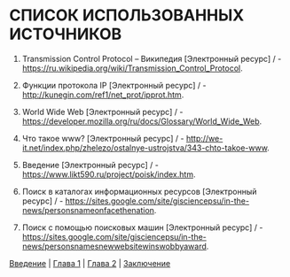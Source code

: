 # СПИСОК ИСПОЛЬЗОВАННЫХ ИСТОЧНИКОВ
1.	Transmission Control Protocol – Википедия [Электронный ресурс] / - https://ru.wikipedia.org/wiki/Transmission_Control_Protocol.

2.	Функции протокола IP [Электронный ресурс] / - http://kunegin.com/ref1/net_prot/ipprot.htm.

3.	World Wide Web [Электронный ресурс] / - https://developer.mozilla.org/ru/docs/Glossary/World_Wide_Web.

4.	Что такое www? [Электронный ресурс] / - http://we-it.net/index.php/zhelezo/ostalnye-ustrojstva/343-chto-takoe-www.

5.	Введение [Электронный ресурс] / - https://www.likt590.ru/project/poisk/index.htm.

6.	Поиск в каталогах информационных ресурсов [Электронный ресурс] / - https://sites.google.com/site/gisciencepsu/in-the-news/personsnameonfacethenation.

7.	Поиск с помощью поисковых машин [Электронный ресурс] / - https://sites.google.com/site/gisciencepsu/in-the-news/personsnamesnewwebsitewinswobbyaward.

[Введение](README.md) | [Глава 1](GL1.md) | [Глава 2](GL2.md) | [Заключение](ZAKL.md)
